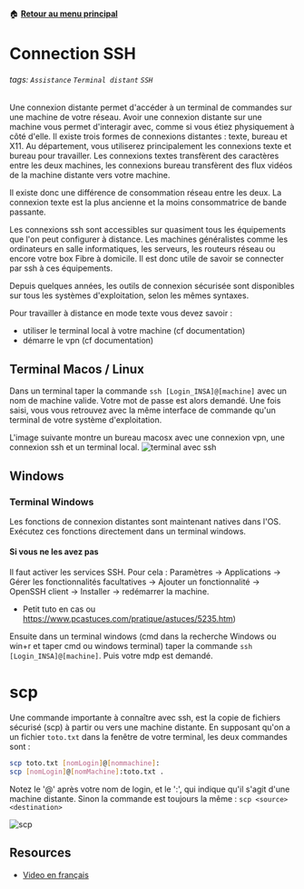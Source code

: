 :house: [**Retour au menu principal**](/TChelp)

# Connection SSH

###### tags: `Assistance` `Terminal distant` `SSH`

Une connexion distante permet d'accéder à un terminal de commandes sur une machine de votre réseau. Avoir une connexion distante sur une machine vous permet d'interagir avec, comme si vous étiez physiquement à côté d'elle.
Il existe trois formes de connexions distantes : texte, bureau et X11. Au département, vous utiliserez principalement les connexions texte et bureau pour travailler. Les connexions textes transfèrent des caractères entre les deux machines, les connexions bureau transfèrent des flux vidéos de la machine distante vers votre machine.

Il existe donc une différence de consommation réseau entre les deux. La connexion texte est la plus ancienne et la moins consommatrice de bande passante.

Les connexions ssh sont accessibles sur quasiment tous les équipements que l'on peut configurer à distance. Les machines généralistes comme les ordinateurs en salle informatiques, les serveurs, les routeurs réseau ou encore votre box Fibre à domicile. Il est donc utile de savoir se connecter par ssh à ces équipements.

Depuis quelques années, les outils de connexion sécurisée sont disponibles sur tous les systèmes d'exploitation, selon les mêmes syntaxes.

Pour travailler à distance en mode texte vous devez savoir :

- utiliser le terminal local à votre machine (cf documentation)
- démarre le vpn (cf documentation)

## Terminal Macos / Linux

Dans un terminal taper la commande ``ssh [Login_INSA]@[machine]`` avec un nom de machine valide. Votre mot de passe est alors demandé. Une fois saisi, vous vous retrouvez avec la même interface de commande qu'un terminal de votre système d'exploitation.

L'image suivante montre un bureau macosx avec une connexion vpn, une connexion ssh et un terminal local.
![terminal avec ssh](https://i.imgur.com/USgO52S.png)

## Windows

### Terminal Windows

Les fonctions de connexion distantes sont maintenant natives dans l'OS.
Exécutez ces fonctions directement dans un terminal windows.

#### Si vous ne les avez pas

Il faut activer les services SSH. Pour cela : Paramètres -> Applications -> Gérer les fonctionnalités facultatives -> Ajouter un fonctionnalité -> OpenSSH client -> Installer -> redémarrer la machine.

- Petit tuto en cas ou <https://www.pcastuces.com/pratique/astuces/5235.htm>)

Ensuite dans un terminal windows (cmd dans la recherche Windows ou win+r et taper cmd ou windows terminal) taper la commande ``ssh [Login_INSA]@[machine]``. Puis votre mdp est demandé.

# scp

Une commande importante à connaître avec ssh, est la copie de fichiers sécurisé (scp) à partir ou vers une machine distante. En supposant qu'on a un fichier `toto.txt` dans la fenêtre de votre terminal, les deux commandes sont :

```bash
scp toto.txt [nomLogin]@[nommachine]:
scp [nomLogin]@[nomMachine]:toto.txt .
```

Notez le '@' après votre nom de login, et le ':', qui indique qu'il s'agit d'une machine distante. Sinon la commande est toujours la même : `scp <source> <destination>`

![scp](https://i.imgur.com/sbssnDV.png)

## Resources

- [Video en français](https://youtu.be/SQVigDEc-Dk?si=64c-TrLlABM_aBkV)
